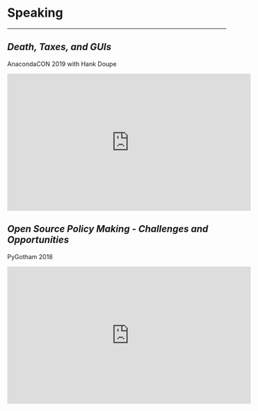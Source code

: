 # Speaking

---

## _Death, Taxes, and GUIs_

AnacondaCON 2019 with Hank Doupe

<iframe width="560" height="315" src="https://www.youtube.com/embed/MQMaJGwBOsM" frameborder="0" allow="accelerometer; autoplay; encrypted-media; gyroscope; picture-in-picture" allowfullscreen></iframe>

## _Open Source Policy Making - Challenges and Opportunities_

PyGotham 2018

<iframe width="560" height="315" src="https://www.youtube.com/embed/KJNMT196Z7I" frameborder="0" allow="accelerometer; autoplay; encrypted-media; gyroscope; picture-in-picture" allowfullscreen></iframe>